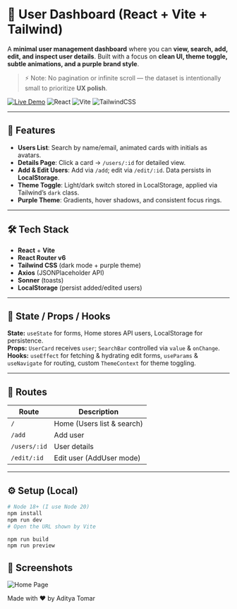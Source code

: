 # 🌌 User Dashboard (React + Vite + Tailwind)

A **minimal user management dashboard** where you can **view, search, add, edit, and inspect user details**. Built with a focus on **clean UI, theme toggle, subtle animations, and a purple brand style**.  

> ⚡ Note: No pagination or infinite scroll — the dataset is intentionally small to prioritize **UX polish**.

[![Live Demo](https://img.shields.io/badge/Live-Demo-purple?style=for-the-badge)](https://user-dashboard-uc.netlify.app/)
![React](https://img.shields.io/badge/React-17.0-blue?style=for-the-badge&logo=react)
![Vite](https://img.shields.io/badge/Vite-4.0-brightgreen?style=for-the-badge&logo=vite)
![TailwindCSS](https://img.shields.io/badge/TailwindCSS-3.3-purple?style=for-the-badge&logo=tailwind-css)

---

## 🎨 Features

- **Users List**: Search by name/email, animated cards with initials as avatars.  
- **Details Page**: Click a card → `/users/:id` for detailed view.  
- **Add & Edit Users**: Add via `/add`; edit via `/edit/:id`. Data persists in **LocalStorage**.  
- **Theme Toggle**: Light/dark switch stored in LocalStorage, applied via Tailwind’s `dark` class.  
- **Purple Theme**: Gradients, hover shadows, and consistent focus rings.  

---

## 🛠 Tech Stack

- **React** + **Vite**  
- **React Router v6**  
- **Tailwind CSS** (dark mode + purple theme)  
- **Axios** (JSONPlaceholder API)  
- **Sonner** (toasts)  
- **LocalStorage** (persist added/edited users)  

---



## 🔄 State / Props / Hooks

**State:** `useState` for forms, Home stores API users, LocalStorage for persistence.  
**Props:** `UserCard` receives `user`; `SearchBar` controlled via `value` & `onChange`.  
**Hooks:** `useEffect` for fetching & hydrating edit forms, `useParams` & `useNavigate` for routing, custom `ThemeContext` for theme toggling.  

---

## 🚀 Routes

| Route         | Description                  |
|---------------|------------------------------|
| `/`           | Home (Users list & search)   |
| `/add`        | Add user                     |
| `/users/:id`  | User details                 |
| `/edit/:id`   | Edit user (AddUser mode)     |

---

## ⚙ Setup (Local)

```bash
# Node 18+ (I use Node 20)
npm install
npm run dev
# Open the URL shown by Vite

npm run build
npm run preview

```
## 📸 Screenshots
![Home Page](./user-dashbpoard.png)


Made with ❤️ by Aditya Tomar
